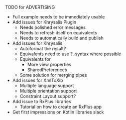 TODO for ADVERTISING

- Full example needs to be immediately usable
- Add issues for Khrysalis Plugin
  - Needs polished error messages
  - Needs to refresh itself on equivalents
  - Needs to automatically build and publish
- Add issues for Khrysalis
  - Autoformat the result?
  - Equivalents need to use ?. syntax where possible
  - Equivalents for 
    - More view properties
    - SharedPreferences
  - Some solution for merging pipes
- Add issues for XmlToXib
  - Multiple language support
  - Multiple orientation support
  - Constraint Layout support?
- Add issue to RxPlus libraries
  - Tutorial on how to create an RxPlus app
- Get first impressions on Kotlin libraries slack